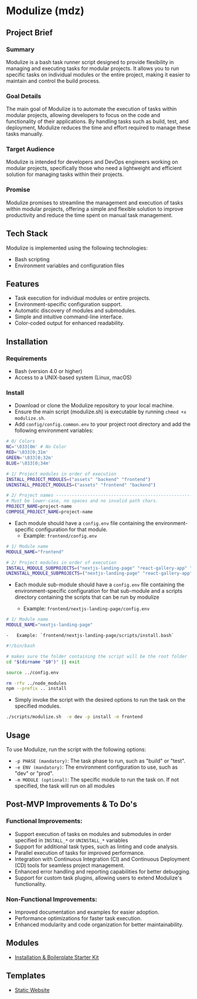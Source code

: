 # Modulize (mdz)

## Project Brief

### Summary

Modulize is a bash task runner script designed to provide flexibility in managing and executing tasks for modular projects. It allows you to run specific tasks on individual modules or the entire project, making it easier to maintain and control the build process.

### Goal Details

The main goal of Modulize is to automate the execution of tasks within modular projects, allowing developers to focus on the code and functionality of their applications. By handling tasks such as build, test, and deployment, Modulize reduces the time and effort required to manage these tasks manually.

### Target Audience

Modulize is intended for developers and DevOps engineers working on modular projects, specifically those who need a lightweight and efficient solution for managing tasks within their projects.

### Promise

Modulize promises to streamline the management and execution of tasks within modular projects, offering a simple and flexible solution to improve productivity and reduce the time spent on manual task management.

## Tech Stack

Modulize is implemented using the following technologies:

-   Bash scripting
-   Environment variables and configuration files

## Features

-   Task execution for individual modules or entire projects.
-   Environment-specific configuration support.
-   Automatic discovery of modules and submodules.
-   Simple and intuitive command-line interface.
-   Color-coded output for enhanced readability.

## Installation

### Requirements

-   Bash (version 4.0 or higher)
-   Access to a UNIX-based system (Linux, macOS)

### Install

-   Download or clone the Modulize repository to your local machine.
-   Ensure the main script (modulize.sh) is executable by running `chmod +x modulize.sh`.
-   Add `config/config.common.env` to your project root directory and add the following environment variables:

```bash
# 0/ Colors
NC='\033[0m' # No Color
RED='\033[0;31m'
GREEN='\033[0;32m'
BLUE='\033[0;34m'

# 1/ Project modules in order of execution
INSTALL_PROJECT_MODULES=("assets" "backend" "frontend")
UNINSTALL_PROJECT_MODULES=("assets" "frontend" "backend")

# 2/ Project names -------------------------------------------------------
# Must be lower-case, no spaces and no invalid path chars.
PROJECT_NAME=project-name
COMPOSE_PROJECT_NAME=project-name
```

-   Each module should have a `config.env` file containing the environment-specific configuration for that module.
    -   Example: `frontend/config.env`

```bash
# 1/ Module name
MODULE_NAME="frontend"

# 2/ Project modules in order of execution
INSTALL_MODULE_SUBPROJECTS=("nextjs-landing-page" "react-gallery-app" "vue-flash-card-app")
UNINSTALL_MODULE_SUBPROJECTS=("nextjs-landing-page" "react-gallery-app" "vue-flash-card-app")
```

-   Each module sub-module should have a `config.env` file containing the environment-specific configuration for that sub-module and a scripts directory containing the scripts that can be run by modulize

    -   Example: `frontend/nextjs-landing-page/config.env`

```bash
# 1/ Module name
MODULE_NAME="nextjs-landing-page"
```

    -   Example: `frontend/nextjs-landing-page/scripts/install.bash`

```bash
#!/bin/bash

# makes sure the folder containing the script will be the root folder
cd "$(dirname "$0")" || exit

source ../config.env

rm -rfv ../node_modules
npm --prefix .. install
```

-   Simply invoke the script with the desired options to run the task on the specified modules.

```bash
./scripts/modulize.sh  -e dev -p install -m frontend
```

## Usage

To use Modulize, run the script with the following options:

-   `-p PHASE (mandatory)`: The task phase to run, such as "build" or "test".
-   `-e ENV (mandatory)`: The environment configuration to use, such as "dev" or "prod".
-   `-m MODULE (optional)`: The specific module to run the task on. If not specified, the task will run on all modules

## Post-MVP Improvements & To Do's

### Functional Improvements:

-   Support execution of tasks on modules and submodules in order specified in `INSTALL_*` or `UNINSTALL_*` variables
-   Support for additional task types, such as linting and code analysis.
-   Parallel execution of tasks for improved performance.
-   Integration with Continuous Integration (CI) and Continuous Deployment (CD) tools for seamless project management.
-   Enhanced error handling and reporting capabilities for better debugging.
-   Support for custom task plugins, allowing users to extend Modulize's functionality.

### Non-Functional Improvements:

-   Improved documentation and examples for easier adoption.
-   Performance optimizations for faster task execution.
-   Enhanced modularity and code organization for better maintainability.

## Modules
- [Installation & Boilerplate Starter Kit](https://github.com/paulAlexSerban/mod--boilerplate-starter-kit)

## Templates
- [Static Website](https://github.com/paulAlexSerban/tpl--static-website)

<!--
## Skeletons
### JAMStack
- [Eleventy (11ty)](https://github.com/paulAlexSerban/mod--11ty)

### Traditional Content Management Systems
- [Wordpress]()
- [Ghost CMS](https://github.com/paulAlexSerban/tpl--ghost-cms)

### Headless Content Management Systems
- [Next.js - Strapi](https://github.com/paulAlexSerban/tpl--nextjs-strapi-ssr)

### Revrese Proxy to Web Server/Service (RP2WS)
- [Traefik to Node.js](https://github.com/paulAlexSerban/tpl--traefik-nodejs)
- [Traefik to Nginx](https://github.com/paulAlexSerban/tpl--traefik-proxy--nginx-server)
- [Nginx to Httpd](https://github.com/paulAlexSerban/tpl--nginx-proxy--httpd-server)

## Modules
### Single Page APP / Client Side Rendering(CSR)
- [React.js](https://github.com/paulAlexSerban/tpl--reactjs)

### Server Side Rendering
- [Next.js](https://github.com/paulAlexSerban/mod--nextjs)

### Server Side Generators
- [Jekyll](https://github.com/paulAlexSerban/tpl--jamstack-jekyll)

### UI
- [Storybook - FE Style Guide](https://github.com/paulAlexSerban/tpl--fe-style-guide-storybook)
- [Living Style Guide](https://github.com/paulAlexSerban/tpl--living-style-guide)
- [JS Component Library](https://github.com/paulAlexSerban/tpl--js-component-library)

### Proxy & Reverse Proxy
- [Traefik](https://github.com/paulAlexSerban/tpl--traefik-proxy)

### Web Services
- [Flask Service](https://github.com/paulAlexSerban/tpl--flask-service)
- [Node.js Service](https://github.com/paulAlexSerban/tpl--nodejs-service)

### Web Servers
- [Nginx Service](https://github.com/paulAlexSerban/tpl--nginx-service)

[Portfolio Template](https://github.com/paulAlexSerban/project-boilerplate-archetype-n-framework)


## Tech Stacks
- [MERN - MongoBD, express, React.js, Node.js](https://github.com/paulAlexSerban/tpl--mern)

<!--
- LAMP
- NMP
- MEAN
- MEVN
-->

<!--
- Php
- ExpressJS - Ejs
-->

<!--
- Hugo
- Pelican
-->

<!--
## Server to Database

- ExpressJS - MongoDB
- ExpressJS - SQL
-->

<!--
## Server to Database
- Php - SQL
- NodeJS to MongoDB

## Database
- Redis
- Mongoose
- MongoDB
- PhpMyAdmin
- PostgresSql
- SQL
-->

<!--
- [ExpressJS (NodeJS v14)](https://github.com/paulAlexSerban/template-nodejs-14)
- [ExpressJS - Redis (NodeJS v14)](https://github.com/paulAlexSerban/template-nodejs-redis)
- [ExpressJS - EJS (NodeJS v14)](https://github.com/paulAlexSerban/ejs-template)
- [Style Guide Template](https://github.com/paulAlexSerban/style-guide-template)
-->


